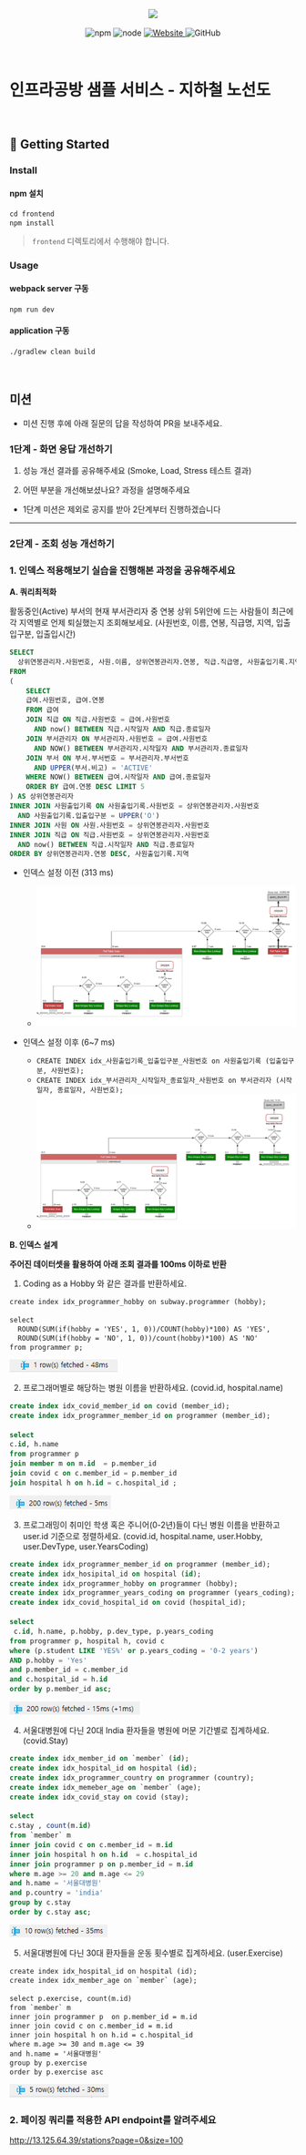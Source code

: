 <p align="center">
    <img width="200px;" src="https://raw.githubusercontent.com/woowacourse/atdd-subway-admin-frontend/master/images/main_logo.png"/>
</p>
<p align="center">
  <img alt="npm" src="https://img.shields.io/badge/npm-%3E%3D%205.5.0-blue">
  <img alt="node" src="https://img.shields.io/badge/node-%3E%3D%209.3.0-blue">
  <a href="https://edu.nextstep.camp/c/R89PYi5H" alt="nextstep atdd">
    <img alt="Website" src="https://img.shields.io/website?url=https%3A%2F%2Fedu.nextstep.camp%2Fc%2FR89PYi5H">
  </a>
  <img alt="GitHub" src="https://img.shields.io/github/license/next-step/atdd-subway-service">
</p>

<br>

# 인프라공방 샘플 서비스 - 지하철 노선도

<br>

## 🚀 Getting Started

### Install

#### npm 설치

```
cd frontend
npm install
```

> `frontend` 디렉토리에서 수행해야 합니다.

### Usage

#### webpack server 구동

```
npm run dev
```

#### application 구동

```
./gradlew clean build
```

<br>

## 미션

* 미션 진행 후에 아래 질문의 답을 작성하여 PR을 보내주세요.

### 1단계 - 화면 응답 개선하기

1. 성능 개선 결과를 공유해주세요 (Smoke, Load, Stress 테스트 결과)

2. 어떤 부분을 개선해보셨나요? 과정을 설명해주세요

- 1단계 미션은 제외로 공지를 받아 2단계부터 진행하겠습니다

---

### 2단계 - 조회 성능 개선하기

### 1. 인덱스 적용해보기 실습을 진행해본 과정을 공유해주세요

**A. 쿼리최적화**

활동중인(Active) 부서의 현재 부서관리자 중 연봉 상위 5위안에 드는 사람들이 최근에 각 지역별로 언제 퇴실했는지 조회해보세요.
(사원번호, 이름, 연봉, 직급명, 지역, 입출입구분, 입출입시간)

```sql
SELECT 
  상위연봉관리자.사원번호, 사원.이름, 상위연봉관리자.연봉, 직급.직급명, 사원출입기록.지역 , 사원출입기록.입출입구분 , 사원출입기록.입출입시간 
FROM
(
	SELECT 
	급여.사원번호, 급여.연봉
	FROM 급여
	JOIN 직급 ON 직급.사원번호 = 급여.사원번호
	  AND now() BETWEEN 직급.시작일자 AND 직급.종료일자 
	JOIN 부서관리자 ON 부서관리자.사원번호 = 급여.사원번호
	  AND NOW() BETWEEN 부서관리자.시작일자 AND 부서관리자.종료일자 
	JOIN 부서 ON 부서.부서번호 = 부서관리자.부서번호 
	  AND UPPER(부서.비고) = 'ACTIVE'
	WHERE NOW() BETWEEN 급여.시작일자 AND 급여.종료일자 
	ORDER BY 급여.연봉 DESC LIMIT 5
) AS 상위연봉관리자
INNER JOIN 사원출입기록 ON 사원출입기록.사원번호 = 상위연봉관리자.사원번호
  AND 사원출입기록.입출입구분 = UPPER('O')
INNER JOIN 사원 ON 사원.사원번호 = 상위연봉관리자.사원번호
INNER JOIN 직급 ON 직급.사원번호 = 상위연봉관리자.사원번호
  AND now() BETWEEN 직급.시작일자 AND 직급.종료일자
ORDER BY 상위연봉관리자.연봉 DESC, 사원출입기록.지역
```

- 인덱스 설정 이전 (313 ms)
    - ![](docs/A_쿼리최적화/img/인덱싱전.png)

- 인덱스 설정 이후 (6~7 ms)
    - `CREATE INDEX idx_사원출입기록_입출입구분_사원번호 on 사원출입기록 (입출입구분, 사원번호);`
    - `CREATE INDEX idx_부서관리자_시작일자_종료일자_사원번호 on 부서관리자 (시작일자, 종료일자, 사원번호);`
    - ![](docs/A_쿼리최적화/img/인덱싱후.png)

**B. 인덱스 설계**

**주어진 데이터셋을 활용하여 아래 조회 결과를 100ms 이하로 반환**

1. Coding as a Hobby 와 같은 결과를 반환하세요.

```mysql
create index idx_programmer_hobby on subway.programmer (hobby);

select 
  ROUND(SUM(if(hobby = 'YES', 1, 0))/COUNT(hobby)*100) AS 'YES',
  ROUND(SUM(if(hobby = 'NO', 1, 0))/count(hobby)*100) AS 'NO'
from programmer p; 
```

![img.png](docs/A_쿼리최적화/img/1번.png)

2. 프로그래머별로 해당하는 병원 이름을 반환하세요. (covid.id, hospital.name)

```sql
create index idx_covid_member_id on covid (member_id);
create index idx_programmer_member_id on programmer (member_id);

select
c.id, h.name
from programmer p 
join member m on m.id  = p.member_id
join covid c on c.member_id = p.member_id 
join hospital h on h.id = c.hospital_id ;
```

![img.png](docs/A_쿼리최적화/img/2번.png)

3. 프로그래밍이 취미인 학생 혹은 주니어(0-2년)들이 다닌 병원 이름을 반환하고 user.id 기준으로 정렬하세요. (covid.id, hospital.name, user.Hobby, user.DevType,
   user.YearsCoding)

```sql
create index idx_programmer_member_id on programmer (member_id);
create index idx_hosipital_id on hospital (id);
create index idx_programmer_hobby on programmer (hobby);
create index idx_programmer_years_coding on programmer (years_coding);
create index idx_covid_hospital_id on covid (hospital_id);

select 
 c.id, h.name, p.hobby, p.dev_type, p.years_coding
from programmer p, hospital h, covid c
where (p.student LIKE 'YES%' or p.years_coding = '0-2 years')
AND p.hobby = 'Yes' 
and p.member_id = c.member_id 
and c.hospital_id = h.id 
order by p.member_id asc;
```

![img.png](docs/A_쿼리최적화/img/3번.png)

4. 서울대병원에 다닌 20대 India 환자들을 병원에 머문 기간별로 집계하세요. (covid.Stay)

```sql
create index idx_member_id on `member` (id);
create index idx_hospital_id on hospital (id);
create index idx_programmer_country on programmer (country);
create index idx_memeber_age on `member` (age);
create index idx_covid_stay on covid (stay);

select 
c.stay , count(m.id)
from `member` m
inner join covid c on c.member_id = m.id
inner join hospital h on h.id  = c.hospital_id 
inner join programmer p on p.member_id = m.id
where m.age >= 20 and m.age <= 29
and h.name = '서울대병원'
and p.country = 'india'
group by c.stay
order by c.stay asc;
```

![img.png](docs/A_쿼리최적화/img/4번.png)

5. 서울대병원에 다닌 30대 환자들을 운동 횟수별로 집계하세요. (user.Exercise)

```text
create index idx_hospital_id on hospital (id);
create index idx_member_age on `member` (age);

select p.exercise, count(m.id) 
from `member` m
inner join programmer p  on p.member_id = m.id 
inner join covid c on c.member_id = m.id
inner join hospital h on h.id = c.hospital_id 
where m.age >= 30 and m.age <= 39
and h.name = '서울대병원'
group by p.exercise 
order by p.exercise asc
```

![img.png](docs/A_쿼리최적화/img/5번.png)

### 2. 페이징 쿼리를 적용한 API endpoint를 알려주세요

http://13.125.64.39/stations?page=0&size=100


